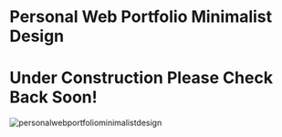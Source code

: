 # Personal Web Portfolio Minimalist Design

# Under Construction Please Check Back Soon!
![personalwebportfoliominimalistdesign](assets/mongo.gif)